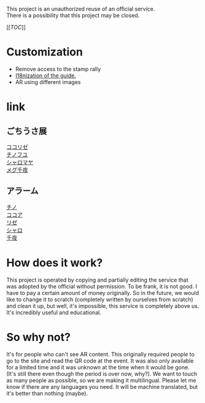 
This project is an unauthorized reuse of an official service.  
There is a possibility that this project may be closed.  

[[_TOC_]]

<h1>Customization</h1>

- Remove access to the stamp rally  
- <a href="https://gitlab.com/gochi_AI/usagi_AR/-/snippets/2509393">I18nization of the guide. </a>
- AR using different images 

# link

## ごちうさ展
[ココリゼ](https://gochi_ai.gitlab.io/usagi_AR/www.less-ar.com/4db281b2-a320.html)  
[チノフユ](https://gochi_ai.gitlab.io/usagi_AR/www.less-ar.com/6cefc7d7-0f20.html)  
[シャロマヤ](https://gochi_ai.gitlab.io/usagi_AR/www.less-ar.com/ca5bc889-d2fd.html)  
[メグ千夜](https://gochi_ai.gitlab.io/usagi_AR/www.less-ar.com/d149ac74-9456.html)  

## アラーム
[チノ](https://gochi_ai.gitlab.io/usagi_AR/www.less-ar.com/37cg1sk9-h612.html)  
[ココア](https://gochi_ai.gitlab.io/usagi_AR/www.less-ar.com/z5xa90tg-jf7t.html)  
[リゼ](https://gochi_ai.gitlab.io/usagi_AR/www.less-ar.com/bhj85dsg-53hv.html)  
[シャロ](https://gochi_ai.gitlab.io/usagi_AR/www.less-ar.com/9j0csbv3-g714.html)  
[千夜](https://gochi_ai.gitlab.io/usagi_AR/www.less-ar.com/05qj3fhj-84xs.html)  


<h1>How does it work?</h1>
This project is operated by copying and partially editing the service that was adopted by the official without permission.  
To be frank, it is not good.  
I have to pay a certain amount of money originally.  
So in the future, we would like to change it to scratch (completely written by ourselves from scratch) and clean it up, but well, it's impossible, this service is completely above us.   It's incredibly useful and educational.  
<h1>So why not?</h1>
It's for people who can't see AR content.  
This originally required people to go to the site and read the QR code at the event.  
It was also only available for a limited time and it was unknown at the time when it would be gone. (It's still there even though the period is over now, why?). 
We want to touch as many people as possible, so we are making it multilingual.  
Please let me know if there are any languages you need.  
It will be machine translated, but it's better than nothing (maybe).  
